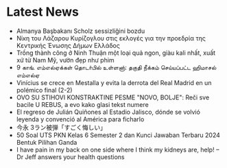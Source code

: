# Latest News
-  Almanya Başbakanı Scholz sessizliğini bozdu
-  Νίκη του Λάζαρου Κυρίζογλου στις εκλογές για την προεδρία της Κεντρικής Ένωσης Δήμων Ελλάδος
-  Trồng thành công ở Ninh Thuận một loại quả ngon, giàu kali nhất, xuất xứ từ Nam Mỹ, vườn đẹp như phim
-  9 காங். எம்எல்ஏக்கள் தொடா்பில் உள்ளனா்: தகுதி நீக்கம் செய்யப்பட்ட ஹிமாசல் எம்எல்ஏ
-  Vinícius se crece en Mestalla y evita la derrota del Real Madrid en un polémico final (2-2)
-  OVO SU STIHOVI KONSTRAKTINE PESME "NOVO, BOLJE": Reči sve bacile U REBUS, a evo kako glasi tekst numere
-  El regreso de Julián Quiñones al Estadio Jalisco, dónde se volvió leyenda y convenció al América para ficharlo
-  今永 3ラン被弾「すごく悔しい」
-  50 Soal UTS PKN Kelas 6 Semester 2 dan Kunci Jawaban Terbaru 2024 Bentuk Pilihan Ganda
-  I have pain in my back on one side where I think my kidneys are, help! – Dr Jeff answers your health questions
